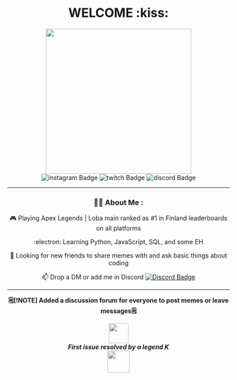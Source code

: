 <div id="header" align="center">
  <h1> WELCOME :kiss: </h1>
  <img src="https://i.giphy.com/media/v1.Y2lkPTc5MGI3NjExM2RmNThuenJobTlqaHZ0cXJxcXFoamdhcWtqeHl1aGNlNm54NHcxdyZlcD12MV9pbnRlcm5hbF9naWZfYnlfaWQmY3Q9Zw/U3stv4FYyWQ6XddMBf/giphy.gif" width="330"/>
  </div> 

<div id="badges" align="center">
  <a href="https://www.instagram.com/ogcalix.ttv/" style="text-decoration: none;"><img src="https://img.shields.io/badge/instagram-orange?style=for-the-badge&logo=instagram&logoColor=white" alt="instagram Badge"/></a>
  <a href="https://www.twitch.tv/ogcalix" style="text-decoration: none;"><img src="https://img.shields.io/badge/twitch-purple?style=for-the-badge&logo=twitch&logoColor=white" alt="twitch Badge"/></a>
  <a href="https://discord.com/invite/jaVK63DT" style="text-decoration: none;"><img src="https://img.shields.io/badge/discord-blue?style=for-the-badge&logo=discord&logoColor=white" alt="discord Badge"/></a>
</div>
<div align="center">

---

### :woman_technologist: About Me :
 :video_game: Playing Apex Legends | Loba main ranked as #1 in Finland leaderboards on all platforms

 :electron: Learning Python, JavaScript, SQL, and some EH 

 :hugs: Looking for new friends to share memes with and ask basic things about coding

 :mailbox: Drop a DM or add me in Discord  [![Discord Badge](https://img.shields.io/badge/-OGcalix-blue?style=flat&logo=Discord&logoColor=white)](https://discord.com/invite/jaVK63DT)

---

<p><strong>🗒️[!NOTE] Added a discussion forum for everyone to post memes or leave messages🗒️</strong</p>
<div id="memes" align="center"><a href="https://github.com/OGcalix/OGcalix/discussions/1"><img src="https://img.shields.io/badge/GitHub Discussions-black?style=plastic&logo=github&logoColor=white& alt="github Badge" height="45"></a>

<br>
<em>First issue resolved by a legend K</em>
<br>
<img src="https://i.giphy.com/media/v1.Y2lkPTc5MGI3NjExMjFmZjgxZWg4OXRsbmk0c3ExcjF2MDZwd2dqZHFyZnFlMmcwZHZ1ZyZlcD12MV9pbnRlcm5hbF9naWZfYnlfaWQmY3Q9Zw/aQwvKKi4Lv3t63nZl9/giphy.gif" width="50">
 </div>
  </div>

 <div align="right"> 
  <img src="https://komarev.com/ghpvc/?username=OGcalix&style=flat-square&color=blue" alt=""/>
 </div>
